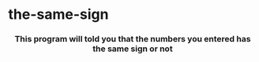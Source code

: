 # the-same-sign
<h3 align="center">This program will told you that the numbers you entered has the same sign or not</h3>
